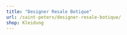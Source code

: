 ```yaml
---
title: "Designer Resale Botique"
url: /saint-peters/designer-resale-botique/
shop: Kleidung
---
```

